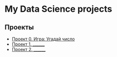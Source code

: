 # My Data Science projects

## Проекты

* [Проект 0. Игра: Угадай число](https://github.com/Octavariuman/IDE/tree/main/project_0)
* [Проект 1. ______](_____)
* [Проект 2. ______](_____)
## 
